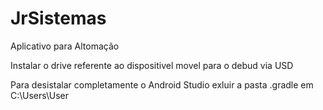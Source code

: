 # JrSistemas
Aplicativo para Altomação

Instalar o drive referente ao dispositivel movel 
para o debud via USD

Para desistalar completamente o Android Studio 
exluir a pasta .gradle em C:\Users\User
